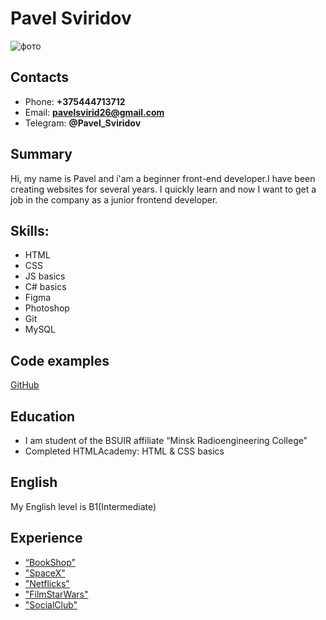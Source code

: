 
# Pavel Sviridov
![фото](https://sun1.velcom-by-minsk.userapi.com/c857036/v857036103/ce46b/QDX87mRGZcs.jpg)
## Contacts
* Phone: **+375444713712**
* Email: **pavelsvirid26@gmail.com**
* Telegram: **@Pavel_Sviridov**
## Summary
Hi, my name is Pavel and i'am a beginner front-end developer.I have been creating websites for several years.
I quickly learn and now I want to get a job in the company as a junior frontend developer.
## Skills:
* HTML
* CSS
* JS basics
* C# basics
* Figma
* Photoshop
* Git
* MySQL
## Code examples
[GitHub](https://github.com/NormanSv)
## Education
* I am student of the BSUIR affiliate “Minsk Radioengineering College”
* Completed HTMLAcademy: HTML & CSS basics
## English
My English level is B1(Intermediate)
## Experience
* [“BookShop”](https://bookshop.netlify.app/)
* ["SpaceX"](https://normansv.github.io/SpaceX/)
* ["Netflicks"](https://normansv.github.io/Netflicks/)
* ["FilmStarWars"](https://normansv.github.io/FilmStarWars/)
* ["SocialClub"](https://normansv.github.io/SocialClub/)
